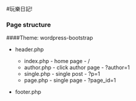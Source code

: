 #玩樂日記!

### Page structure

####Theme: wordpress-bootstrap

+ header.php

  + index.php - home page - /
  + author.php - click author page - ?author=1
  + single.php - single post - ?p=1
  + page.php - single page - ?page_id=1

+ footer.php
